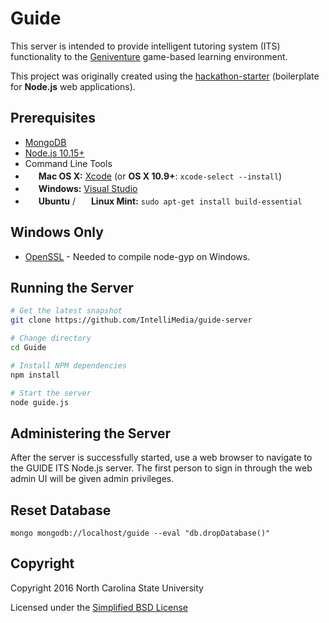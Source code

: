 Guide
=====

This server is intended to provide intelligent tutoring system (ITS) functionality to the [Geniventure](https://concord.org/blog/tag/geniventure/) game-based learning environment.

This project was originally created using the [hackathon-starter](https://github.com/sahat/hackathon-starter) (boilerplate for **Node.js** web applications).

## Prerequisites

- [MongoDB](https://www.mongodb.org/downloads)
- [Node.js 10.15+](http://nodejs.org)
- Command Line Tools
 - <img src="http://deluge-torrent.org/images/apple-logo.gif" height="17">&nbsp;**Mac OS X:** [Xcode](https://itunes.apple.com/us/app/xcode/id497799835?mt=12) (or **OS X 10.9+**: `xcode-select --install`)
 - <img src="http://dc942d419843af05523b-ff74ae13537a01be6cfec5927837dcfe.r14.cf1.rackcdn.com/wp-content/uploads/windows-8-50x50.jpg" height="17">&nbsp;**Windows:** [Visual Studio](https://www.visualstudio.com/products/visual-studio-community-vs)
 - <img src="https://lh5.googleusercontent.com/-2YS1ceHWyys/AAAAAAAAAAI/AAAAAAAAAAc/0LCb_tsTvmU/s46-c-k/photo.jpg" height="17">&nbsp;**Ubuntu** / <img src="https://upload.wikimedia.org/wikipedia/commons/3/3f/Logo_Linux_Mint.png" height="17">&nbsp;**Linux Mint:** `sudo apt-get install build-essential`
 
 ## Windows Only
  - [OpenSSL](https://www.openssl.org/) - Needed to compile node-gyp on Windows.


## Running the Server

```bash
# Get the latest snapshot
git clone https://github.com/IntelliMedia/guide-server

# Change directory
cd Guide

# Install NPM dependencies
npm install

# Start the server
node guide.js
```

## Administering the Server

After the server is successfully started, use a web browser to navigate to the GUIDE ITS Node.js server. The first person to sign in through the web admin UI will be given admin privileges.

## Reset Database

```
mongo mongodb://localhost/guide --eval "db.dropDatabase()"
```

## Copyright

Copyright 2016 North Carolina State University

Licensed under the [Simplified BSD License](LICENSE.md)
